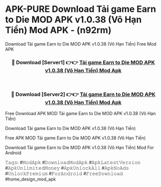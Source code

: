 # APK-PURE Download Tải game Earn to Die MOD APK v1.0.38 (Vô Hạn Tiền) Mod APK - (n92rm)
Download Tải game Earn to Die MOD APK v1.0.38 (Vô Hạn Tiền) Free Mod APK

<div align="center">
<h3>🔴 Download [Server1] 👉👉 <a href="https://apk-comot.site?title=Tải_game_Earn_to_Die_MOD_APK_v1.0.38_(Vô_Hạn_Tiền)">Tải game Earn to Die MOD APK v1.0.38 (Vô Hạn Tiền) Mod Apk</a></h3><br>

<h3>🔴 Download [Server2] 👉👉 <a href="https://apk-comot.site?title=Tải_game_Earn_to_Die_MOD_APK_v1.0.38_(Vô_Hạn_Tiền)">Tải game Earn to Die MOD APK v1.0.38 (Vô Hạn Tiền) Mod Apk</a></h3>
</div>


Free Download APK MOD Tải game Earn to Die MOD APK v1.0.38 (Vô Hạn Tiền)

Download Tải game Earn to Die MOD APK v1.0.38 (Vô Hạn Tiền) 

Free APK MOD Tải game Earn to Die MOD APK v1.0.38 (Vô Hạn Tiền) 

Download Tải game Earn to Die MOD APK v1.0.38 (Vô Hạn Tiền) Mod For Android

𝚃𝚊𝚐𝚜: #𝙼𝚘𝚍𝙰𝚙𝚔 #𝙳𝚘𝚠𝚗𝚕𝚘𝚊𝚍𝙼𝚘𝚍𝙰𝚙𝚔 #𝙰𝚙𝚔𝙻𝚊𝚝𝚎𝚜𝚝𝚅𝚎𝚛𝚜𝚒𝚘𝚗 #𝙰𝚙𝚔𝚄𝚗𝚕𝚒𝚖𝚒𝚝𝚎𝚍𝙼𝚘𝚗𝚎𝚢 #𝙰𝚙𝚔𝚄𝚗𝚕𝚘𝚌𝚔𝙰𝚕𝚕 #𝙰𝚙𝚔𝙽𝚘𝙰𝚍𝚜 #𝚄𝚗𝚕𝚘𝚌𝚔𝙿𝚛𝚎𝚖𝚒𝚞𝚖 #𝙵𝚘𝚛𝙰𝚗𝚍𝚛𝚘𝚒𝚍 #𝙵𝚛𝚎𝚎𝙳𝚘𝚠𝚗𝚕𝚘𝚊𝚍 #home_design_mod_apk